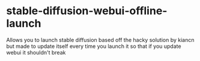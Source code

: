 # stable-diffusion-webui-offline-launch
Allows you to launch stable diffusion based off the hacky solution by kiancn but made to update itself every time you launch it so that if you update webui it shouldn't break
